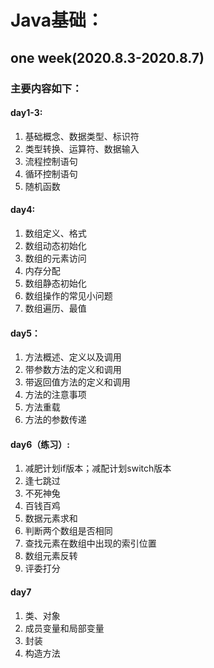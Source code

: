 # Java基础：

## one week(2020.8.3-2020.8.7)

### 主要内容如下：
#### day1-3:
1. 基础概念、数据类型、标识符
2. 类型转换、运算符、数据输入
3. 流程控制语句
4. 循环控制语句
5. 随机函数


#### day4:
1. 数组定义、格式
2. 数组动态初始化
3. 数组的元素访问
4. 内存分配
5. 数组静态初始化
6. 数组操作的常见小问题
7. 数组遍历、最值

#### day5：

1. 方法概述、定义以及调用
2. 带参数方法的定义和调用
3. 带返回值方法的定义和调用
4. 方法的注意事项
5. 方法重载
6. 方法的参数传递

#### day6（练习）:

1. 减肥计划if版本；减配计划switch版本
2. 逢七跳过
3. 不死神兔
4. 百钱百鸡
5. 数据元素求和
6. 判断两个数组是否相同
7. 查找元素在数组中出现的索引位置
8. 数组元素反转
9. 评委打分

#### day7
1. 类、对象
2. 成员变量和局部变量
3. 封装
4. 构造方法
